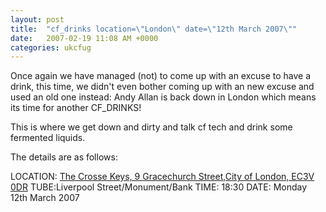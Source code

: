 ```yaml
---
layout: post
title:  "cf_drinks location=\"London\" date=\"12th March 2007\""
date:   2007-02-19 11:08 AM +0000
categories: ukcfug
---
```

Once again we have managed (not) to come up with an excuse to have a drink, this time, we didn't even bother coming up with an new excuse and used an old one instead: Andy Allan is back down in London which means its time for another CF_DRINKS!

This is where we get down and dirty and talk cf tech and drink some fermented liquids.

The details are as follows:

LOCATION: <a href="http://www.jdwetherspoon.co.uk/pubfinder/details.php?OutletNumber=202">The Crosse Keys, 9 Gracechurch Street,City of London, EC3V 0DR</a>
TUBE:Liverpool Street/Monument/Bank
TIME: 18:30
DATE: Monday 12th March 2007